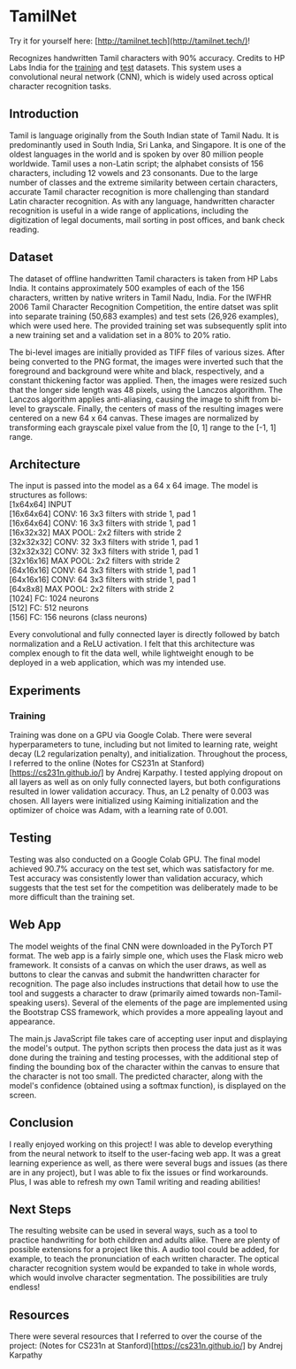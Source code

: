 # TamilNet
Try it for yourself here: [http://tamilnet.tech](http://tamilnet.tech/)!

Recognizes handwritten Tamil characters with 90% accuracy. Credits to HP Labs India for the [training](http://shiftleft.com/mirrors/www.hpl.hp.com/india/research/penhw-resources/tamil-iwfhr06-train.html) and [test](http://shiftleft.com/mirrors/www.hpl.hp.com/india/research/penhw-resources/tamil-iwfhr06-test.html) datasets. This system uses a convolutional neural network (CNN), which is widely used across optical character recognition tasks.

## Introduction
Tamil is language originally from the South Indian state of Tamil Nadu. It is predominantly used in South India, Sri Lanka, and Singapore. It is one of the oldest languages in the world and is spoken by over 80 million people worldwide. Tamil uses a non-Latin script; the alphabet consists of 156 characters, including 12 vowels and 23 consonants. Due to the large number of classes and the extreme similarity between certain characters, accurate Tamil character recognition is more challenging than standard Latin character recognition. As with any language, handwritten character recognition is useful in a wide range of applications, including the digitization of legal documents, mail sorting in post offices, and bank check reading.

## Dataset
The dataset of offline handwritten Tamil characters is taken from HP Labs India. It contains approximately 500 examples of each of the 156 characters, written by native writers in Tamil Nadu, India. For the IWFHR 2006 Tamil Character Recognition Competition, the entire datset was split into separate training (50,683 examples) and test sets (26,926 examples), which were used here. The provided training set was subsequently split into a new training set and a validation set in a 80% to 20% ratio.

The bi-level images are initially provided as TIFF files of various sizes. After being converted to the PNG format, the images were inverted such that the foreground and background were white and black, respectively, and a constant thickening factor was applied. Then, the images were resized such that the longer side length was 48 pixels, using the Lanczos algorithm. The Lanczos algorithm applies anti-aliasing, causing the image to shift from bi-level to grayscale. Finally, the centers of mass of the resulting images were centered on a new 64 x 64 canvas. These images are normalized by transforming each grayscale pixel value from the \[0, 1\] range to the \[-1, 1\] range.

## Architecture
The input is passed into the model as a 64 x 64 image. The model is structures as follows:<br>
\[1x64x64\] INPUT<br>
\[16x64x64\] CONV: 16 3x3 filters with stride 1, pad 1<br>
\[16x64x64\] CONV: 16 3x3 filters with stride 1, pad 1<br>
\[16x32x32\] MAX POOL: 2x2 filters with stride 2<br>
\[32x32x32\] CONV: 32 3x3 filters with stride 1, pad 1<br>
\[32x32x32\] CONV: 32 3x3 filters with stride 1, pad 1<br>
\[32x16x16\] MAX POOL: 2x2 filters with stride 2<br>
\[64x16x16\] CONV: 64 3x3 filters with stride 1, pad 1<br>
\[64x16x16\] CONV: 64 3x3 filters with stride 1, pad 1<br>
\[64x8x8\] MAX POOL: 2x2 filters with stride 2<br>
\[1024\] FC: 1024 neurons<br>
\[512\] FC: 512 neurons<br>
\[156\] FC: 156 neurons (class neurons)

Every convolutional and fully connected layer is directly followed by batch normalization and a ReLU activation. I felt that this architecture was complex enough to fit the data well, while lightweight enough to be deployed in a web application, which was my intended use.

## Experiments
### Training
Training was done on a GPU via Google Colab. There were several hyperparameters to tune, including but not limited to learning rate, weight decay (L2 regularization penalty), and initialization. Throughout the process, I referred to the online (Notes for CS231n at Stanford)[https://cs231n.github.io/] by Andrej Karpathy. I tested applying dropout on all layers as well as on only fully connected layers, but both configurations resulted in lower validation accuracy. Thus, an L2 penalty of 0.003 was chosen. All layers were initialized using Kaiming initialization and the optimizer of choice was Adam, with a learning rate of 0.001.

## Testing
Testing was also conducted on a Google Colab GPU. The final model achieved 90.7% accuracy on the test set, which was satisfactory for me. Test accuracy was consistently lower than validation accuracy, which suggests that the test set for the competition was deliberately made to be more difficult than the training set.

## Web App
The model weights of the final CNN were downloaded in the PyTorch PT format. The web app is a fairly simple one, which uses the Flask micro web framework. It consists of a canvas on which the user draws, as well as buttons to clear the canvas and submit the handwritten character for recognition. The page also includes instructions that detail how to use the tool and suggests a character to draw (primarily aimed towards non-Tamil-speaking users). Several of the elements of the page are implemented using the Bootstrap CSS framework, which provides a more appealing layout and appearance.

The main.js JavaScript file takes care of accepting user input and displaying the model's output. The python scripts then process the data just as it was done during the training and testing processes, with the additional step of finding the bounding box of the character within the canvas to ensure that the character is not too small. The predicted character, along with the model's confidence (obtained using a softmax function), is displayed on the screen.

## Conclusion
I really enjoyed working on this project! I was able to develop everything from the neural network to itself to the user-facing web app. It was a great learning experience as well, as there were several bugs and issues (as there are in any project), but I was able to fix the issues or find workarounds. Plus, I was able to refresh my own Tamil writing and reading abilities!

## Next Steps
The resulting website can be used in several ways, such as a tool to practice handwriting for both children and adults alike. There are plenty of possible extensions for a project like this. A audio tool could be added, for example, to teach the pronunciation of each written character. The optical character recognition system would be expanded to take in whole words, which would involve character segmentation. The possibilities are truly endless!

## Resources
There were several resources that I referred to over the course of the project:
(Notes for CS231n at Stanford)[https://cs231n.github.io/] by Andrej Karpathy
